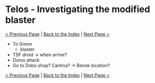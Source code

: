 # Telos - Investigating the modified blaster

[< Previous Page](./06_Telos.md) |
[Back to the Index](../index.md) |
[Next Page >](./08_Telos.md)

- To Grenn
  - blaster
- TSF droid -> when arrive?
- Duros attack
- Go to Dobo shop? Cantina? -> Benok location?

[< Previous Page](./06_Telos.md) |
[Back to the Index](../index.md) |
[Next Page >](./08_Telos.md)
